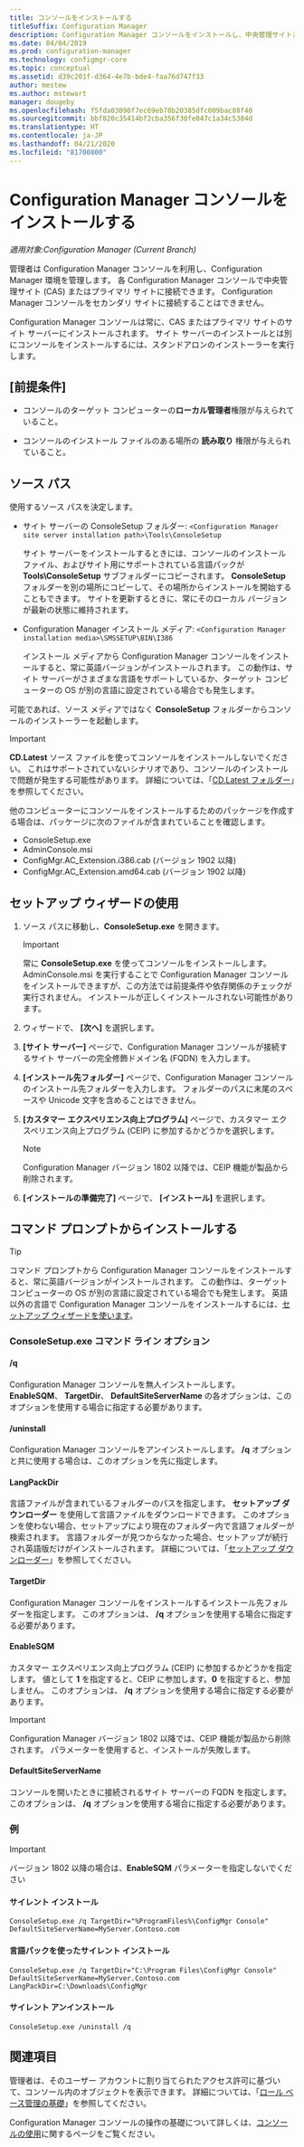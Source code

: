 ```yaml
---
title: コンソールをインストールする
titleSuffix: Configuration Manager
description: Configuration Manager コンソールをインストールし、中央管理サイトまたはプライマリ サイトに接続します。
ms.date: 04/04/2019
ms.prod: configuration-manager
ms.technology: configmgr-core
ms.topic: conceptual
ms.assetid: d39c201f-d364-4e7b-bde4-faa76d747f33
author: mestew
ms.author: mstewart
manager: dougeby
ms.openlocfilehash: f5fda03090f7ec69eb78b20385dfc009bac88f40
ms.sourcegitcommit: bbf820c35414bf2cba356f30fe047c1a34c5384d
ms.translationtype: HT
ms.contentlocale: ja-JP
ms.lasthandoff: 04/21/2020
ms.locfileid: "81700800"
---
```

# <a name="install-the-configuration-manager-console"></a>Configuration Manager コンソールをインストールする

*適用対象:Configuration Manager (Current Branch)*

管理者は Configuration Manager コンソールを利用し、Configuration Manager 環境を管理します。 各 Configuration Manager コンソールで中央管理サイト (CAS) またはプライマリ サイトに接続できます。 Configuration Manager コンソールをセカンダリ サイトに接続することはできません。

Configuration Manager コンソールは常に、CAS またはプライマリ サイトのサイト サーバーにインストールされます。 サイト サーバーのインストールとは別にコンソールをインストールするには、スタンドアロンのインストーラーを実行します。  



## <a name="prerequisites"></a>[前提条件]

- コンソールのターゲット コンピューターの**ローカル管理者**権限が与えられていること。  

- コンソールのインストール ファイルのある場所の **読み取り** 権限が与えられていること。  



## <a name="source-paths"></a>ソース パス

使用するソース パスを決定します。  

- サイト サーバーの ConsoleSetup フォルダー: `<Configuration Manager site server installation path>\Tools\ConsoleSetup`  

    サイト サーバーをインストールするときには、コンソールのインストール ファイル、およびサイト用にサポートされている言語パックが **Tools\ConsoleSetup** サブフォルダーにコピーされます。 **ConsoleSetup** フォルダーを別の場所にコピーして、その場所からインストールを開始することもできます。 サイトを更新するときに、常にそのローカル バージョンが最新の状態に維持されます。  

- Configuration Manager インストール メディア: `<Configuration Manager installation media>\SMSSETUP\BIN\I386`  

    インストール メディアから Configuration Manager コンソールをインストールすると、常に英語バージョンがインストールされます。 この動作は、サイト サーバーがさまざまな言語をサポートしているか、ターゲット コンピューターの OS が別の言語に設定されている場合でも発生します。  

可能であれば、ソース メディアではなく **ConsoleSetup** フォルダーからコンソールのインストーラーを起動します。

> [!Important]  
> **CD.Latest** ソース ファイルを使ってコンソールをインストールしないでください。 これはサポートされていないシナリオであり、コンソールのインストールで問題が発生する可能性があります。 詳細については、「[CD.Latest フォルダー](../../manage/the-cd.latest-folder.md#unsupported-scenarios)」を参照してください。<!-- SCCMDocs issue 1359 -->  

他のコンピューターにコンソールをインストールするためのパッケージを作成する場合は、パッケージに次のファイルが含まれていることを確認します。<!--3612513-->

- ConsoleSetup.exe
- AdminConsole.msi
- ConfigMgr.AC_Extension.i386.cab (バージョン 1902 以降)
- ConfigMgr.AC_Extension.amd64.cab (バージョン 1902 以降)



## <a name="use-the-setup-wizard"></a>セットアップ ウィザードの使用  

1. ソース パスに移動し、**ConsoleSetup.exe** を開きます。  

    > [!IMPORTANT]  
    > 常に **ConsoleSetup.exe** を使ってコンソールをインストールします。 AdminConsole.msi を実行することで Configuration Manager コンソールをインストールできますが、この方法では前提条件や依存関係のチェックが実行されません。 インストールが正しくインストールされない可能性があります。  

2. ウィザードで、 **[次へ]** を選択します。  

3. **[サイト サーバー]** ページで、Configuration Manager コンソールが接続するサイト サーバーの完全修飾ドメイン名 (FQDN) を入力します。  

4. **[インストール先フォルダー]** ページで、Configuration Manager コンソールのインストール先フォルダーを入力します。 フォルダーのパスに末尾のスペースや Unicode 文字を含めることはできません。  

5. **[カスタマー エクスペリエンス向上プログラム]** ページで、カスタマー エクスペリエンス向上プログラム (CEIP) に参加するかどうかを選択します。  

    > [!Note]  
    > Configuration Manager バージョン 1802 以降では、CEIP 機能が製品から削除されます。

6. **[インストールの準備完了]** ページで、 **[インストール]** を選択します。  



## <a name="install-from-a-command-prompt"></a>コマンド プロンプトからインストールする  

> [!TIP]  
> コマンド プロンプトから Configuration Manager コンソールをインストールすると、常に英語バージョンがインストールされます。 この動作は、ターゲット コンピューターの OS が別の言語に設定されている場合でも発生します。 英語以外の言語で Configuration Manager コンソールをインストールするには、[セットアップ ウィザードを使います](#use-the-setup-wizard)。  


### <a name="consolesetupexe-command-line-options"></a>ConsoleSetup.exe コマンド ライン オプション

#### <a name="q"></a>/q

Configuration Manager コンソールを無人インストールします。 **EnableSQM**、 **TargetDir**、 **DefaultSiteServerName** の各オプションは、このオプションを使用する場合に指定する必要があります。

#### <a name="uninstall"></a>/uninstall

Configuration Manager コンソールをアンインストールします。 **/q** オプションと共に使用する場合は、このオプションを先に指定します。

#### <a name="langpackdir"></a>LangPackDir

言語ファイルが含まれているフォルダーのパスを指定します。 **セットアップ ダウンローダー** を使用して言語ファイルをダウンロードできます。 このオプションを使わない場合、セットアップにより現在のフォルダー内で言語フォルダーが検索されます。 言語フォルダーが見つからなかった場合、セットアップが続行され英語版だけがインストールされます。 詳細については、「[セットアップ ダウンローダー](setup-downloader.md)」を参照してください。

#### <a name="targetdir"></a>TargetDir

Configuration Manager コンソールをインストールするインストール先フォルダーを指定します。 このオプションは、 **/q** オプションを使用する場合に指定する必要があります。

#### <a name="enablesqm"></a>EnableSQM

カスタマー エクスペリエンス向上プログラム (CEIP) に参加するかどうかを指定します。 値として **1** を指定すると、CEIP に参加します。**0** を指定すると、参加しません。 このオプションは、 **/q** オプションを使用する場合に指定する必要があります。

> [!Important]  
> Configuration Manager バージョン 1802 以降では、CEIP 機能が製品から削除されます。 パラメーターを使用すると、インストールが失敗します。

#### <a name="defaultsiteservername"></a>DefaultSiteServerName

コンソールを開いたときに接続されるサイト サーバーの FQDN を指定します。 このオプションは、 **/q** オプションを使用する場合に指定する必要があります。


### <a name="examples"></a>例

> [!Important]  
> バージョン 1802 以降の場合は、**EnableSQM** パラメーターを指定しないでください

#### <a name="silent-install"></a>サイレント インストール

`ConsoleSetup.exe /q TargetDir="%ProgramFiles%\ConfigMgr Console" DefaultSiteServerName=MyServer.Contoso.com`

#### <a name="silent-install-with-language-packs"></a>言語パックを使ったサイレント インストール

`ConsoleSetup.exe /q TargetDir="C:\Program Files\ConfigMgr Console" DefaultSiteServerName=MyServer.Contoso.com LangPackDir=C:\Downloads\ConfigMgr`  

#### <a name="silent-uninstall"></a>サイレント アンインストール

`ConsoleSetup.exe /uninstall /q`  



## <a name="see-also"></a>関連項目

管理者は、そのユーザー アカウントに割り当てられたアクセス許可に基づいて、コンソール内のオブジェクトを表示できます。 詳細については、「[ロール ベース管理の基礎](../../../understand/fundamentals-of-role-based-administration.md)」を参照してください。

Configuration Manager コンソールの操作の基礎について詳しくは、[コンソールの使用](../../manage/admin-console.md)に関するページをご覧ください。
